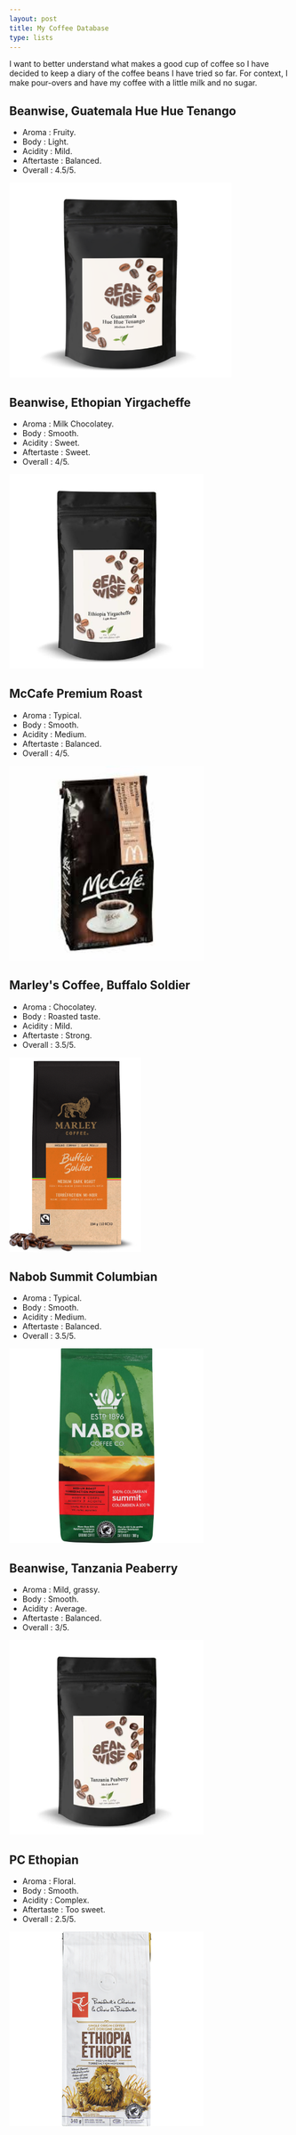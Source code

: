 ```yaml
---
layout: post
title: My Coffee Database
type: lists
---
```


I want to better understand what makes a good cup of coffee so I have decided to keep a diary of the coffee beans I have tried so far. For context, I make pour-overs and have my coffee with a little milk and no sugar.

## Beanwise, Guatemala Hue Hue Tenango
  * Aroma : Fruity.
  * Body : Light.
  * Acidity : Mild.
  * Aftertaste : Balanced.
  * Overall : 4.5/5.
  
<img src="/images/coffee/hue.png" alt="_config.yml" style="width:400px;height:350px;">

## Beanwise, Ethopian Yirgacheffe
  * Aroma : Milk Chocolatey.
  * Body : Smooth.
  * Acidity : Sweet.
  * Aftertaste : Sweet.
  * Overall : 4/5.

<img src="/images/coffee/yg.jpg" alt="_config.yml" style="height:350px;">

## McCafe Premium Roast
  * Aroma : Typical.
  * Body : Smooth.
  * Acidity : Medium.
  * Aftertaste : Balanced.
  * Overall : 4/5.

<img src="/images/coffee/mccafe.jpeg" alt="_config.yml" style="height:350px;">

## Marley's Coffee, Buffalo Soldier
  * Aroma : Chocolatey.
  * Body : Roasted taste.
  * Acidity : Mild.
  * Aftertaste : Strong.
  * Overall : 3.5/5.

<img src="/images/coffee/mar.png" alt="_config.yml" style="height:350px;">

## Nabob Summit Columbian
  * Aroma : Typical.
  * Body : Smooth.
  * Acidity : Medium.
  * Aftertaste : Balanced.
  * Overall : 3.5/5.

<img src="/images/coffee/nab.jpg" alt="_config.yml" style="height:350px;">

## Beanwise, Tanzania Peaberry
  * Aroma : Mild, grassy.
  * Body : Smooth.
  * Acidity : Average.
  * Aftertaste : Balanced.
  * Overall : 3/5.

<img src="/images/coffee/tan.jpg" alt="_config.yml" style="height:350px;">

## PC Ethopian
  * Aroma : Floral.
  * Body : Smooth.
  * Acidity : Complex.
  * Aftertaste : Too sweet.
  * Overall : 2.5/5.

<img src="/images/coffee/pc.png" alt="_config.yml" style="height:350px;">
